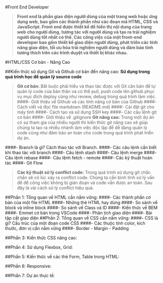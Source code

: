 #Front End Developer

> **Front end là phần giao diện người dùng của một trang web hoặc ứng dụng web, bao gồm các thành phần như các đoạn mã HTML, CSS và JavaScript. Front end được thiết kế để hiển thị nội dung của trang web cho người dùng, tương tác với người dùng và tạo ra trải nghiệm người dùng tốt nhất có thể. Các công việc của một front-end developer bao gồm thiết kế giao diện người dùng, phát triển các tính năng giao diện, tối ưu hóa trải nghiệm người dùng và đảm bảo tính tương thích trên các trình duyệt và thiết bị khác nhau.**

#HTML/CSS Cơ bản - Nâng Cao

##Kiến thức sử dụng Git và Github cơ bản đến nâng cao:
**Sử dụng trong quá trình học để quản lý source code**
>**Git cơ bản:** Bắt buộc phải hiểu và thao tác được với Git căn bản để tự quản lý code của bản thân và có thể pull, push code lên github phục vụ mục đích deploy cũng như review, debug trong quá trình làm việc.
####- Giới thiệu về Github và các tính năng cơ bản của Github
####- Cách viết và đọc file markdown (README.md)
####- Cài đặt git cho máy tính
####- Cách tạo và sử dụng SSH key
####- Các câu lệnh git cơ bản
####- Giới thiệu về .gitignore
>**Git nâng cao:** Trong một dự án có sự tham gia của nhiều người thì kiến thức git nâng cao sẽ giúp chúng ta tạo ra nhiều nhánh làm việc độc lập để dễ dàng quản lý code cũng như đảm bảo an toàn cho code trong quá trình phát triển dự án.

####- Branch là gì? Cách thao tác với Branch.
####- Các câu lệnh cần biết khi thao tác với branch
####- Câu lệnh stash
####- Câu lệnh merge
####- Câu lệnh rebase
####- Câu lệnh fetch - remote
####- Các kỹ thuật hoàn tác
####- Git Flow

>**Các kỹ thuật sử lý conflict code:** Trong quá trình sử dụng git chắc chắn sẽ có lúc xảy ra conflict code. Chúng ta cần bình tĩnh xử lý vấn đề để công việc không bị gián đoạn và code vẫn được an toàn. Sau đây là vài cách sử lý conflict hiệu quả.

##Phần 1: Tổng quan về HTML cần nắm vững:
####- Các thành phần cơ bản của một file HTML
####- Những thẻ HTML hay dùng 
####- So sánh về block và inline block
####- So sánh về Class và ID
####- Kiến thức về BEM
####- Emmet cơ bản trong VSCode
####- Phân tích giao diện
####- Bài tập cắt giao diện
##Phần 2: Tổng quan về CSS cần nắm vững:
####- CSS là gì? Cấu trúc của một đoạn code CSS
####- Các thuộc tính color, kích thước, đơn vị cần nắm vững
####- Border - Margin - Padding


##Phần 3: Kiến thức CSS nâng cao:

##Phần 4: Sử dụng Flexbox, Grid:

##Phần 5: Kiến thức về các thẻ Form, Table trong HTML:

##Phần 6: Responsive:

##Phần 7: Dự án thực tế:
